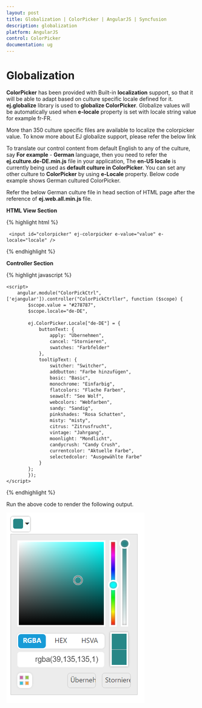 ```yaml
---
layout: post
title: Globalization | ColorPicker | AngularJS | Syncfusion
description: globalization
platform: AngularJS
control: ColorPicker
documentation: ug
---
```


# Globalization

**ColorPicker** has been provided with Built-in **localization** support, so that it will be able to adapt based on culture specific locale defined for it.
**ej.globalize** library is used to **globalize ColorPicker**. Globalize values will be automatically used when **e-locale** property is set with locale string value for example fr-FR.

More than 350 culture specific files are available to localize the colorpicker value. To know more about EJ globalize support, please refer the below link 

[](http://help.syncfusion.com/js/localization)

To translate our control content from default English to any of the culture, say **For example** - **German** language, then you need to refer the **ej.culture.de-DE.min.js** file in your application,
The **en-US locale** is currently being used as **default culture in ColorPicker**. You can set any other culture to **ColorPicker** by using **e-Locale** property. Below code example shows German cultured ColorPicker.

Refer the below German culture file in head section of HTML page after the reference of **ej.web.all.min.js** file.

**HTML View Section**

{% highlight html %}

     <input id="colorpicker" ej-colorpicker e-value="value" e-locale="locale" />

{% endhighlight %}

**Controller Section**

{% highlight javascript %}

    <script>
        angular.module("ColorPickCtrl", ['ejangular']).controller("ColorPickCtrller", function ($scope) {
            $scope.value = "#278787",
            $scope.locale="de-DE",
        
            ej.ColorPicker.Locale["de-DE"] = {
                buttonText: {
                    apply: "Übernehmen",
                    cancel: "Stornieren",
                    swatches: "Farbfelder"
                },
                tooltipText: {
                    switcher: "Switcher",
                    addbutton: "Farbe hinzufügen",
                    basic: "Basic",
                    monochrome: "Einfarbig",
                    flatcolors: "Flache Farben",
                    seawolf: "See Wolf",
                    webcolors: "Webfarben",
                    sandy: "Sandig",
                    pinkshades: "Rosa Schatten",
                    misty: "misty",
                    citrus: "Zitrusfrucht",
                    vintage: "Jahrgang",
                    moonlight: "Mondlicht",
                    candycrush: "Candy Crush",
                    currentcolor: "Aktuelle Farbe",
                    selectedcolor: "Ausgewählte Farbe"
                }
            };
            });
    </script>

{% endhighlight %}

Run the above code to render the following output.

![](Globalization_images/Globalization_images1.png)

